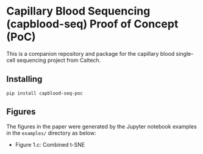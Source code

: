 # Capillary Blood Sequencing (capblood-seq) Proof of Concept (PoC)

This is a companion repository and package for the capillary blood single-cell
sequencing project from Caltech.

## Installing
```
pip install capblood-seq-poc
```

## Figures
The figures in the paper were generated by the Jupyter notebook examples in the
```examples/``` directory as below:

- Figure 1.c: Combined t-SNE